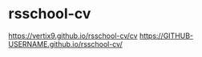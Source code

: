 # rsschool-cv
https://vertix9.github.io/rsschool-cv/cv
https://GITHUB-USERNAME.github.io/rsschool-cv/
